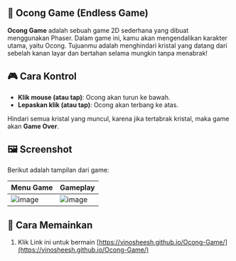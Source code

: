 ## 👻 Ocong Game (Endless Game)

**Ocong Game** adalah sebuah game 2D sederhana yang dibuat menggunakan Phaser. Dalam game ini, kamu akan mengendalikan karakter utama, yaitu Ocong. Tujuanmu adalah menghindari kristal yang datang dari sebelah kanan layar dan bertahan selama mungkin tanpa menabrak!

## 🎮 Cara Kontrol
- **Klik mouse (atau tap)**: Ocong akan turun ke bawah.
- **Lepaskan klik (atau tap)**: Ocong akan terbang ke atas.

Hindari semua kristal yang muncul, karena jika tertabrak kristal, maka game akan **Game Over**.

## 🖼️ Screenshot
Berikut adalah tampilan dari game:

| Menu Game | Gameplay |
|-----------|----------|
| ![image](https://github.com/user-attachments/assets/5f80493a-e0b9-413b-88b5-852436ff76c7) | ![image](https://github.com/user-attachments/assets/ff1041c6-155a-4bb0-a24d-281b0dd9c840) |


## 🚀 Cara Memainkan
1. Klik Link ini untuk bermain
   [https://vinosheesh.github.io/Ocong-Game/](https://vinosheesh.github.io/Ocong-Game/)
